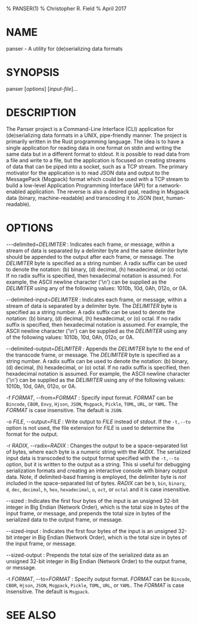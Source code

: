 % PANSER(1)
% Christopher R. Field
% April 2017

# NAME

panser - A utility for (de)serializing data formats

# SYNOPSIS

panser [*options*] [*input-file*]...

# DESCRIPTION

The Panser project is a Command-Line Interface (CLI) application for (de)serializing data formats in a UNIX, pipe-friendly manner. The project is primarily written in the Rust programming language. The idea is to have a single application for reading data in one format on stdin and writing the same data but in a different format to stdout. It is possible to read data from a file and write to a file, but the application is focused on creating streams of data that can be piped into a socket, such as a TCP stream. The primary motivator for the application is to read JSON data and output to the MessagePack (Msgpack) format which could be used with a TCP stream to build a low-level Application Programming Interface (API) for a network-enabled application. The reverse is also a desired goal, reading in Msgpack data (binary, machine-readable) and transcoding it to JSON (text, human-readable).

# OPTIONS

\---delimited=*DELIMITER*
:   Indicates each frame, or message, within a stream of data is separated by a delimiter byte and the same delimiter byte should be appended to the output after each frame, or message. The *DELIMITER* byte is specified as a string number. A radix suffix can be used to denote the notation: (b) binary, (d) decimal, (h) hexadecimal, or (o) octal. If no radix suffix is specified, then hexadecimal notation is assumed. For example, the ASCII newline character ('\n') can be supplied as the *DELIMITER* using any of the following values: 1010b, 10d, 0Ah, 012o, or 0A.

\--delimited-input=*DELIMITER*
:   Indicates each frame, or message, within a stream of data is separated by a delimiter byte. The *DELIMITER* byte is specified as a string number. A radix suffix can be used to denote the notation: (b) binary, (d) decimal, (h) hexadecimal, or (o) octal. If no radix suffix is specified, then hexadecimal notation is assumed. For example, the ASCII newline character ('\n') can be supplied as the *DELIMITER* using any of the following values: 1010b, 10d, 0Ah, 012o, or 0A.

\--delimited-output=*DELIMITER*
:   Appends the *DELIMITER* byte to the end of the transcode frame, or message. The *DELIMITER* byte is specified as a string number. A radix suffix can be used to denote the notation: (b) binary, (d) decimal, (h) hexadecimal, or (o) octal. If no radix suffix is specified, then hexadecimal notation is assumed. For example, the ASCII newline character ('\n') can be supplied as the *DELIMITER* using any of the following values: 1010b, 10d, 0Ah, 012o, or 0A.

-f *FORMAT*, \--from=*FORMAT*
:   Specify input format. *FORMAT* can be `Bincode`, `CBOR`, `Envy`, `Hjson`, `JSON`, `Msgpack`, `Pickle`, `TOML`, `URL`, or `YAML`. The *FORMAT* is case insensitive. The default is `JSON`.

-o *FILE*, \--output=*FILE*
:   Write output to *FILE* instead of *stdout*. If the `-t,--to` option is not used, the file extension for *FILE* is used to determine the format for the output.

-r *RADIX*, \--radix=*RADIX*
:   Changes the output to be a space-separated list of bytes, where each byte is a numeric string with the *RADIX*. The serialized input data is transcoded to the output format specified with the `-t,--to` option, but it is written to the output as a string. This si useful for debugging serialization formats and creating an interactive console with binary output data. Note, if delimited-basd framing is employed, the delimiter byte is _not_ included in the space-separated list of bytes. *RADIX* can be `b`, `bin`, `binary`, `d`, `dec`, `decimal`, `h`, `hex`, `hexadecimal`, `o`, `oct`, or `octal` and it is case insensitive.

\--sized
:   Indicates the first four bytes of the input is an unsigned 32-bit integer in Big Endian (Network Order), which is the total size in bytes of the input frame, or message, and prepends the total size in bytes of the serialized data to the output frame, or message.

\--sized-input
:   Indicates the first four bytes of the input is an unsigned 32-bit integer in Big Endian (Network Order), which is the total size in bytes of the input frame, or message.

\--sized-output
:   Prepends the total size of the serialized data as an unsigned 32-bit integer in Big Endian (Network Order) to the output frame, or message.

-t *FORMAT*, \--to=*FORMAT*
:   Specify output format. *FORMAT* can be `Bincode`, `CBOR`, `Hjson`, `JSON`, `Msgpack`, `Pickle`, `TOML`, `URL`, or `YAML`. The *FORMAT* is case insensitive. The default is `Msgpack`.

# SEE ALSO

